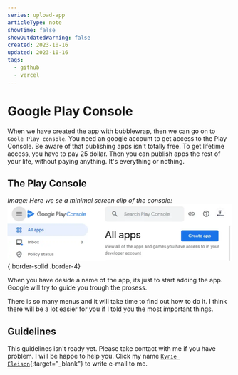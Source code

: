 ```yaml
---
series: upload-app
articleType: note
showTime: false
showOutdatedWarning: false
created: 2023-10-16
updated: 2023-10-16
tags:
  - github
  - vercel
---
```


# Google Play Console
When we have created the app with bubblewrap, then we can go on to `Goole Play console`. You need an google account to get access to the Play Console. Be aware of that publishing apps isn't totally free. To get lifetime access, you have to pay 25 dollar. Then you can publish apps the rest of your life, without paying anything. It's everything or nothing.

## The Play Console
_Image: Here we se a minimal screen clip of the console:_
![Screen clip of the top of the _Google Search Console_](./google-play-console.webp "Screen clip of the top of the Google Search Console"){.border-solid .border-4}

When you have deside a name of the app, its just to start adding the app. Google will try to guide you trough the prosess.

There is so many menus and it will take time to find out how to do it. I think there will be a lot easier for you if I told you the most important things.

## Guidelines
This guidelines isn't ready yet. Please take contact with me if you have problem. I will be happe to help you. Click my name [`Kyrie Eleison`](mailto:jur.eleison@gmail.com){:target="_blank"} to write e-mail to me.

<!-- 
Made by lovkyndig 2023.
-->